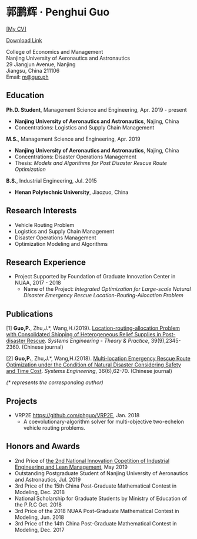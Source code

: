 # 郭鹏辉 · Penghui Guo
[[My CV]](https://docs.google.com/viewer?url=https://github.com/phguo/phguo.github.io/raw/master/Penghui%20Guo%20-%20CV.pdf)

 [Download Link](https://github.com/phguo/phguo.github.io/raw/master/Penghui%20Guo%20-%20CV.pdf)

College of Economics and Management<br>
Nanjing University of Aeronautics and Astronautics<br>
29 Jiangjun Avenue, Nanjing<br>
Jiangsu, China 211106<br>
Email: m@guo.ph<br>

## Education

__Ph.D. Student__, Management Science and Engineering, Apr. 2019 - present
- __Nanjing University of Aeronautics and Astronautics__, Najing, China
- Concentrations: Logistics and Supply Chain Management

__M.S.__, Management Science and Engineering, Apr. 2019
- __Nanjing University of Aeronautics and Astronautics__, Najing, China
- Concentrations: Disaster Operations Management<br>
- Thesis: _Models and Algorithms for Post Disaster
Rescue Route Optimization_

__B.S.__, Industrial Engineering, Jul. 2015
- __Henan Polytechnic University__, Jiaozuo, China

## Research Interests

- Vehicle Routing Problem
- Logistics and Supply Chain Management
- Disaster Operations Management
- Optimization Modeling and Algorithms

## Research Experience

- Project Supported by Foundation of Graduate Innovation Center in NUAA, 2017 - 2018
    - Name of the Project: _Integrated Optimization for Large-scale Natural Disaster Emergency Rescue Location-Routing-Allocation Problem_

## Publications

[1] __Guo,P.__, Zhu,J.*, Wang,H.(2019). [Location-routing-allocation Problem with Consolidated Shipping of Heterogeneous Relief Supplies in Post-disaster Rescue](https://doi.org/10.12011/1000-6788-2018-0108-16). _Systems Engineering - Theory & Practice_, 39(9),2345-2360. (Chinese journal)

[2] __Guo,P.__, Zhu,J.*, Wang,H.(2018). [Multi-location Emergency Rescue Route Optimization under the Condition of Natural Disaster Considering Safety and Time Cost](http://www.cnki.com.cn/Article/CJFDTotal-GCXT201806007.htm). _Systems Engineering_, 36(6),62-70. (Chinese journal)

_(* represents the corresponding author)_

## Projects

- VRP2E https://github.com/phguo/VRP2E, Jan. 2018
    - A coevolutionary-algorithm solver for multi-objective two-echelon vehicle routing problems.

## Honors and Awards

- 2nd Price of [the 2nd National Innovation Copetition of Industrial Engineering and Lean Management](http://ielean.cn/), May 2019
- Outstanding Postgraduate Student of Nanjing University of Aeronautics and Astronautics, Jul. 2019
- 3rd Price of the 15th China Post-Graduate Mathematical Contest in Modeling, Dec. 2018
- National Scholarship for Graduate Students by Ministry of Education of the P.R.C Oct. 2018
- 3rd Price of the 2018 NUAA Post-Graduate Mathematical Contest in Modeling, Jun. 2018
- 3rd Price of the 14th China Post-Graduate Mathematical Contest in Modeling, Dec. 2017

